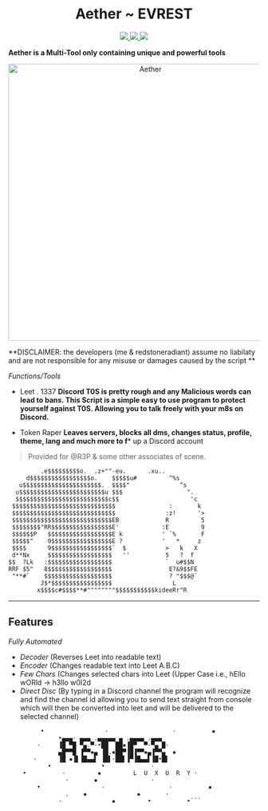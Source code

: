 <h1 align="center">
  Aether ~ EVREST
  <br>
</h1>
<p align="center">
  <a href="https://github.com/Everest187/Leet/blob/edit/main/LICENSE">
    <img src="https://img.shields.io/badge/license-Apache 2.0-black">
  </a>
  <a>
  <a href="https://github.com/Everest187/Leet/blob/main/main.py">
      <img src="https://img.shields.io/badge/status-works-brightgreen">
  </a>
  <a href="https://opensource.org/">
      <img src="https://img.shields.io/badge/Open%20Source-true-blue">
  </a>
</p>
  
**Aether is a Multi-Tool only containing unique and powerful tools**
<p align="center">
	<img width="554" src="https://cdn.jsdelivr.net/gh/Everest187/Aether/banner/aether.png" alt="Aether">
</p>
 **DISCLAIMER: the developers (me & redstoneradiant) assume no liabilaty and are not responsible for any misuse or damages caused by the
 script **
  
*Functions/Tools*
  - Leet . 1337 
  **Discord T0S is pretty rough and any Malicious words can lead to bans. 
  This Script is a simple easy to use program to protect yourself against T0S. Allowing you to talk freely with your m8s on Discord.**
  
  - Token Raper
**Leaves servers, blocks all dms, changes status, profile, theme, lang and much more to f*** up a Discord account
  
  > Provided for @R3P & some other associates of scene.
  ```  
           .e$$$$$$$$$o.  .z+""-eu.      .xu..
       d$$$$$$$$$$$$$$$$$o.    $$$$$u#         ^%s
     u$$$$$$$$$$$$$$$$$$$$$$.  $$$$"              ^s
    u$$$$$$$$$$$$$$$$$$$$$$$$u $$$                  ".
    $$$$$$$$$$$$$$$$$$$$$$$$$$c$$                    'c
   $$$$$$$$$$$$$$$$$$$$$$$$$$$$$               :       k
   $$$$$$$$$$$$$$$$$$$$$$$$$$$$$              :z!      '>
   $$$$$$$$$$$$$$$$$$$$$$$$$$$$EB             R         5
   $$$$$$$$"RR$$$$$$$$$$$$$$$$$E'            :E         9
   $$$$$$P   $$$$$$$$$$$$$$$$$$E k           ' `%       F
   $$$$$"    9$$$$$$$$$$$$$$$$$E ?           '   *     z
   $$$$      9$$$$$$$$$$$$$$$$$`  $           >   k   X
   d**Nx     $$$$$$$$$$$$$$$$$$   ''          5   ?  f
  $$  ?Lk   :$$$$$$$$$$$$$$$$$$               `  u#$$N
  RRF $5"   8$$$$$$$$$$$$$$$$$$                E?&9$$FE
   "**#`    $$$$$$$$$$$$$$$$$$$                ? "$$$@`
           J$*$$$$$$$$$$$$$$$$$                 L
          x$$$$c#$$$$**#""""""""$$$$$$$$$$$kideeRr"R
  ```
  -----

  ## **Features**
  *Fully Automated*
   - *Decoder* (Reverses Leet into readable text)
   - *Encoder* (Changes readable text into Leet A.B.C)
  - *Few Chars* (Changes selected chars into Leet (Upper Case i.e., hEllo wORld -> h3llo w0I2d
  - *Direct Disc* (By typing in a Discord channel the program will recognize and find the channel id allowing you to send text straight from console which
  will then be converted into leet and will be delivered to the selected channel)

```
         •                 ·                  ·          ▪
              •▄▄▄· ▄▄▄ .▄▄▄▄▄ ▄ .▄▄▄▄ .▄▄▄
        ·     ▐█ ▀█ ▀▄.▀·•██  ██▪▐█▀  ▀·▀▄ █·
              ▄█▀▀█ ▐▀▀▪▄ ▐█.▪██▀▐█▐▀▀▪▄▐▀▀▄  ▪
       ·      ▐█ ▪▐▌▐█▄▄▌ ▐█▌·██▌▐▀▐█▄▄▌▐█•█▌
           •              •             ·
    •          ·         ▪         L  U  X  U  R  Y ·
                ·       ▪               ·
        •                 ·                  ·          ▪
                .    ▪              ▪       ·
              ·              ▪         •          •```
